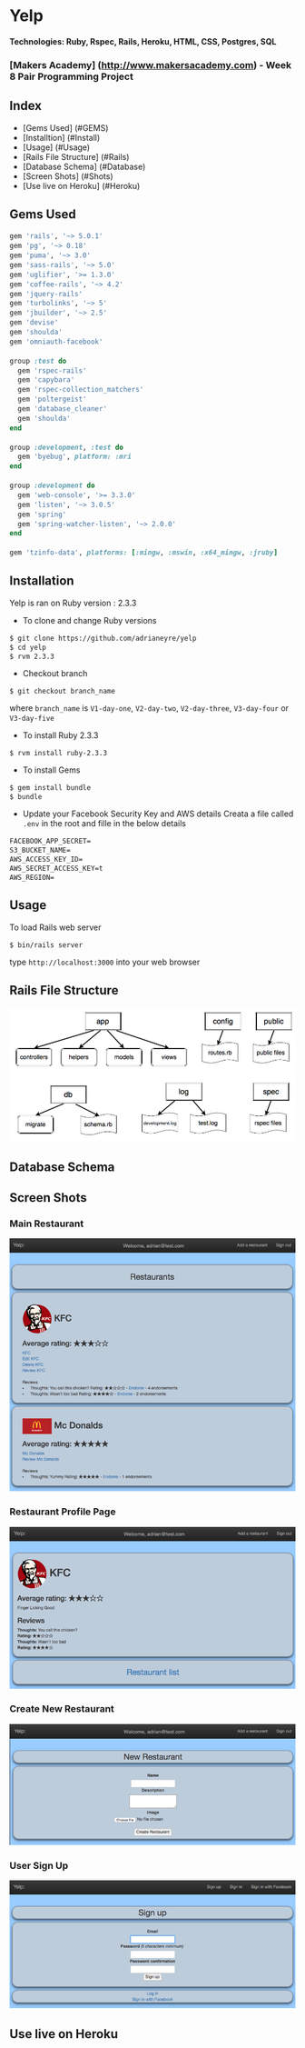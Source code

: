 # Yelp
#### Technologies: Ruby, Rspec, Rails, Heroku, HTML, CSS, Postgres, SQL
### [Makers Academy] (http://www.makersacademy.com) - Week 8 Pair Programming Project

## Index
* [Gems Used] (#GEMS)
* [Installtion] (#Install)
* [Usage] (#Usage)
* [Rails File Structure] (#Rails)
* [Database Schema] (#Database)
* [Screen Shots] (#Shots)
* [Use live on Heroku] (#Heroku)

## <a name="GEMS">Gems Used</a>
```ruby
gem 'rails', '~> 5.0.1'
gem 'pg', '~> 0.18'
gem 'puma', '~> 3.0'
gem 'sass-rails', '~> 5.0'
gem 'uglifier', '>= 1.3.0'
gem 'coffee-rails', '~> 4.2'
gem 'jquery-rails'
gem 'turbolinks', '~> 5'
gem 'jbuilder', '~> 2.5'
gem 'devise'
gem 'shoulda'
gem 'omniauth-facebook'

group :test do
  gem 'rspec-rails'
  gem 'capybara'
  gem 'rspec-collection_matchers'
  gem 'poltergeist'
  gem 'database_cleaner'
  gem 'shoulda'
end

group :development, :test do
  gem 'byebug', platform: :mri
end

group :development do
  gem 'web-console', '>= 3.3.0'
  gem 'listen', '~> 3.0.5'
  gem 'spring'
  gem 'spring-watcher-listen', '~> 2.0.0'
end

gem 'tzinfo-data', platforms: [:mingw, :mswin, :x64_mingw, :jruby]
```

## <a name="Install">Installation</a>
Yelp is ran on Ruby version : 2.3.3

* To clone and change Ruby versions
```shell
$ git clone https://github.com/adrianeyre/yelp
$ cd yelp
$ rvm 2.3.3
```
* Checkout branch
```
$ git checkout branch_name
```
where `branch_name` is `V1-day-one`, `V2-day-two`, `V2-day-three`, `V3-day-four` or `V3-day-five`
* To install Ruby 2.3.3
```shell
$ rvm install ruby-2.3.3
```
* To install Gems
```shell
$ gem install bundle
$ bundle
```
* Update your Facebook Security Key and AWS details
Creata a file called `.env` in the root and fille in the below details
```
FACEBOOK_APP_SECRET=
S3_BUCKET_NAME=
AWS_ACCESS_KEY_ID=
AWS_SECRET_ACCESS_KEY=t
AWS_REGION=
```

## <a name="Usage">Usage</a>
To load Rails web server
```shell
$ bin/rails server
```
type `http://localhost:3000` into your web browser

## <a name="Rails">Rails File Structure</a>
[![RubyRails](https://raw.githubusercontent.com/adrianeyre/yelp/master/images/RubyRails.png)](https://raw.githubusercontent.com/adrianeyre/yelp/master/images/RubyRails.png "Ruby on Rails File Structure")

## <a name="Database">Database Schema</a>

## <a name="Shots">Screen Shots</a>
### Main Restaurant
[![Screenshot](https://raw.githubusercontent.com/adrianeyre/yelp/master/images/screenshot1.png)](https://raw.githubusercontent.com/adrianeyre/yelp/master/images/screenshot1.png "Screen Shot 1")

### Restaurant Profile Page
[![Screenshot](https://raw.githubusercontent.com/adrianeyre/yelp/master/images/screenshot2.png)](https://raw.githubusercontent.com/adrianeyre/yelp/master/images/screenshot2.png "Screen Shot 2")

### Create New Restaurant
[![Screenshot](https://raw.githubusercontent.com/adrianeyre/yelp/master/images/screenshot3.png)](https://raw.githubusercontent.com/adrianeyre/yelp/master/images/screenshot3.png "Screen Shot 3")

### User Sign Up
[![Screenshot](https://raw.githubusercontent.com/adrianeyre/yelp/master/images/screenshot4.png)](https://raw.githubusercontent.com/adrianeyre/yelp/master/images/screenshot4.png "Screen Shot 4")

## <a name="Heroku">Use live on Heroku</a>
